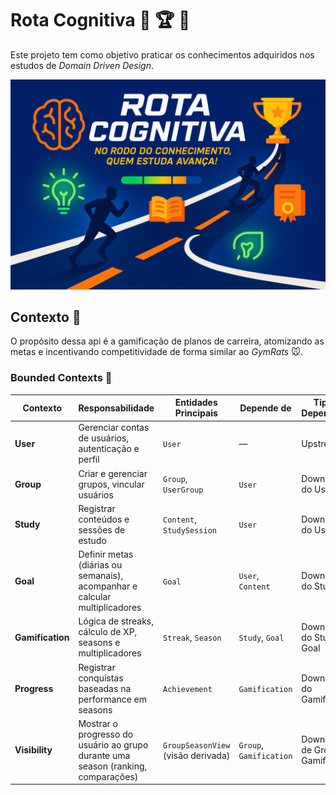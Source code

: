 
# Rota Cognitiva :brain: :trophy: :checkered_flag:
Este projeto tem como objetivo praticar os conhecimentos adquiridos nos estudos de *Domain Driven Design*. 

![Rota Cognitiva](extras/image.png)

## Contexto :memo:
O propósito dessa api é a gamificação de planos de carreira, atomizando as metas e incentivando competitividade de forma similar ao *GymRats* 🐭.

### Bounded Contexts :dart:

| **Contexto**     | **Responsabilidade**                                                              | **Entidades Principais**           | **Depende de**          | **Tipo de Dependência**            |
| ---------------- | --------------------------------------------------------------------------------- | ---------------------------------- | ----------------------- | ---------------------------------- |
| **User**         | Gerenciar contas de usuários, autenticação e perfil                               | `User`                             | —                       | Upstream                           |
| **Group**        | Criar e gerenciar grupos, vincular usuários                                       | `Group`, `UserGroup`               | `User`                  | Downstream do User                 |
| **Study**        | Registrar conteúdos e sessões de estudo                                           | `Content`, `StudySession`          | `User`                  | Downstream do User                 |
| **Goal**         | Definir metas (diárias ou semanais), acompanhar e calcular multiplicadores        | `Goal`                             | `User`, `Content`       | Downstream do Study                |
| **Gamification** | Lógica de streaks, cálculo de XP, seasons e multiplicadores                       | `Streak`, `Season`                 | `Study`, `Goal`         | Downstream do Study e Goal         |
| **Progress**     | Registrar conquistas baseadas na performance em seasons                           | `Achievement`                      | `Gamification`          | Downstream do Gamification         |
| **Visibility**   | Mostrar o progresso do usuário ao grupo durante uma season (ranking, comparações) | `GroupSeasonView` (visão derivada) | `Group`, `Gamification` | Downstream de Group e Gamification |


